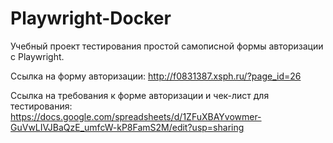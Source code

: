# Playwright-Docker

Учебный проект тестирования простой самописной формы авторизации с Playwright.

Ссылка на форму авторизации: 
http://f0831387.xsph.ru/?page_id=26

Ссылка на требования к форме авторизации и чек-лист для тестирования: 
https://docs.google.com/spreadsheets/d/1ZFuXBAYvowmer-GuVwLIVJBaQzE_umfcW-kP8FamS2M/edit?usp=sharing